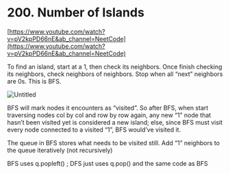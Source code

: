 # 200. Number of Islands

[https://www.youtube.com/watch?v=pV2kpPD66nE&ab_channel=NeetCode](https://www.youtube.com/watch?v=pV2kpPD66nE&ab_channel=NeetCode)

To find an island, start at a 1, then check its neighbors. Once finish checking its neighbors, check neighbors of neighbors. Stop when all “next” neighbors are 0s. This is BFS.

![Untitled](200%20Number%20of%20Islands%204376a3b7361b4eeb9e45e922e2038b5f/Untitled.png)

BFS will mark nodes it encounters as “visited”. So after BFS, when start traversing nodes col by col and row by row again, any new “1” node that hasn’t been visited yet is considered a new island; else, since BFS must visit every node connected to a visited “1”, BFS would’ve visited it.

The queue in BFS stores what needs to be visited still. Add “1” neighbors to the queue iteratively (not recursively)

BFS uses q.popleft() ; DFS just uses q.pop() and the same code as BFS